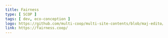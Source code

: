 ```yaml
---
title: Fairness
type: [ SCOP ]
tags: [ dev, eco-conception ]
logo: https://github.com/multi-coop/multi-site-contents/blob/maj-edito/texts/network/images/fairness_logo.svg
link: https://fairness.coop/
---
```


